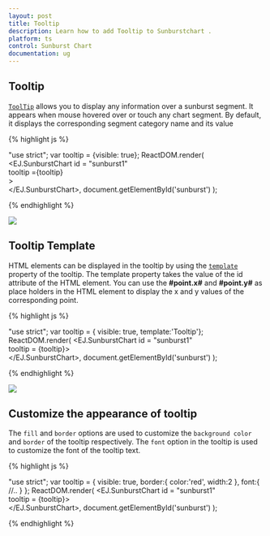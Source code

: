 ```yaml
---
layout: post
title: Tooltip
description: Learn how to add Tooltip to Sunburstchart .
platform: ts
control: Sunburst Chart
documentation: ug
---
```


## Tooltip  

[`ToolTip`](../api/ejsunburstchart#members:tooltip) allows you to display any information over a sunburst segment. It appears when mouse hovered over or touch any chart segment. By default, it displays the corresponding segment category name and its value

{% highlight js %}

"use strict";
 var tooltip = {visible: true};
 ReactDOM.render(
    <EJ.SunburstChart id = "sunburst1"      
    tooltip ={tooltip}    
    >                  
    </EJ.SunburstChart>,
          document.getElementById('sunburst')
);



{% endhighlight %}

![](/js/SunburstChart/Tooltip_images/Tooltip_img1.png)

## Tooltip Template   

HTML elements can be displayed in the tooltip by using the [`template`](../api/ejsunburstchart#members:tooltip-template) property of the tooltip. The template property takes the value of the id attribute of the HTML element. You can use the **#point.x#** and **#point.y#** as place holders in the HTML element to display the x and y values of the corresponding point.

{% highlight js %}

<body>
    <div id="Tooltip" style="display: none;">
        <div id="value" style="background-color:red;padding-top:3px;padding-right:3px">
            <div>
                <label id="efpercentage" style="color:white">
                    &nbsp;&nbsp;Category:&nbsp;#point.x#
                   <br />&nbsp;&nbsp;Value:#point.y#
                </label>
            </div>
        </div>
    </div>
</body>

"use strict";
var tooltip = { visible: true,
    template:'Tooltip'};
ReactDOM.render(
    <EJ.SunburstChart id = "sunburst1"          
	tooltip = {tooltip}>                  
    </EJ.SunburstChart>,
          document.getElementById('sunburst')
);



{% endhighlight %}

![](/js/SunburstChart/Tooltip_images/Tooltip_img2.png)

## Customize the appearance of tooltip

The `fill` and `border` options are used to customize the `background color` and `border` of the tooltip respectively. The `font` option in the tooltip is used to customize the font of the tooltip text.


{% highlight js %}

"use strict";
 var tooltip = { visible: true,
    border:{
        color:'red',
        width:2
    },
font:{
    //..
}
    };
ReactDOM.render(
    <EJ.SunburstChart id = "sunburst1"          
	tooltip = {tooltip}>                  
    </EJ.SunburstChart>,
          document.getElementById('sunburst')
);


{% endhighlight %}


